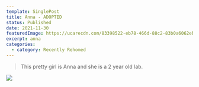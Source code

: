 ```yaml
---
template: SinglePost
title: Anna - ADOPTED
status: Published
date: 2021-11-30
featuredImage: https://ucarecdn.com/83398522-eb78-466d-88c2-83b0a6062eb0/-/crop/420x302/68,179/-/preview/
excerpt: anna
categories:
  - category: Recently Rehomed
---
```

> This pretty girl is Anna and she is a 2 year old lab. 

![](https://ucarecdn.com/2fae0037-2e87-4f6b-b00e-baf642b5c5c3/-/crop/452x679/40,89/-/preview/)